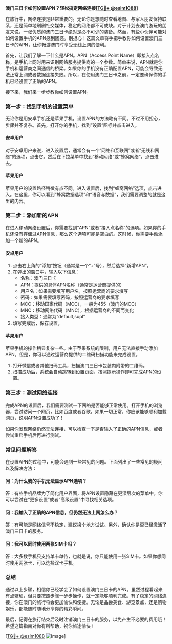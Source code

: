 **澳门三日卡如何设置APN？轻松搞定网络连接[[TG💪+ @esim1088](https://t.me/s/esim1088)]**

在旅行中，网络连接是非常重要的。无论你是想随时查看地图、与家人朋友保持联系，还是简单地刷刷社交媒体，稳定的网络都不可或缺。对于计划去澳门游玩的朋友来说，一张优质的澳门三日卡绝对是必不可少的装备。然而，有些小伙伴可能对如何设置手机的APN感到困惑。别担心！这篇文章将手把手教你如何设置澳门三日卡的APN，让你畅游澳门时享受无线上网的便利。

首先，让我们了解一下什么是APN。APN（Access Point Name）即接入点名称，是手机上网时用来识别网络服务提供商的一个参数。简单来说，APN就是你手机和运营商之间通信的桥梁。如果你的手机没有正确配置APN，可能会导致无法正常上网或者数据连接失败。所以，在使用澳门三日卡之前，一定要确保你的手机已经设置了正确的APN。

接下来，我们来一步步教你如何设置APN。

### **第一步：找到手机的设置菜单**
无论你是用安卓手机还是苹果手机，设置APN的方法略有不同。不过不用担心，步骤并不复杂。首先，打开你的手机，找到“设置”图标并点击进入。

#### **安卓用户**
对于安卓用户来说，进入设置后，通常会有一个“网络和互联网”或者“无线和网络”的选项，点击它。然后在下拉菜单中找到“移动网络”或“蜂窝网络”，点击进去。

#### **苹果用户**
苹果用户的设置路径稍微有点不同。进入设置后，找到“蜂窝网络”选项，点击进入。在这里，你可以看到“蜂窝数据选项”和“语音与数据”，我们需要调整的就是这里的内容。

### **第二步：添加新的APN**
在进入移动网络设置后，你需要找到“APN”或者“接入点名称”的选项。如果你的手机还没有存储过APN信息，那么这个选项可能是空白的。这时候，你需要手动添加一个新的APN。

#### **安卓用户**
1. 点击右上角的“添加”按钮（通常是一个“+”号），然后选择“新增APN”。
2. 在弹出的窗口中，输入以下信息：
   - 名称：澳门三日卡
   - APN：提供的具体APN名称（通常是运营商提供的）
   - 用户名：如果需要填写用户名，按照运营商的要求填写
   - 密码：如果需要填写密码，按照运营商的要求填写
   - MCC：移动国家代码（MCC），一般为455（澳门的MCC）
   - MNC：移动网络代码（MNC），根据运营商的不同而变化
   - 接入类型：通常为“default,supl”
3. 填写完成后，保存设置。

#### **苹果用户**
苹果手机的操作稍显复杂一些。由于苹果系统的限制，用户无法直接手动添加APN。但是，你可以通过运营商提供的二维码扫描功能来完成设置。

1. 打开微信或者其他扫码工具，扫描澳门三日卡包装内附带的二维码。
2. 扫描成功后，系统会自动跳转到设置页面，按照提示操作即可完成APN的设置。

### **第三步：测试网络连接**
完成APN的设置后，我们需要测试一下网络是否能够正常使用。打开手机的浏览器，尝试访问一个网页，比如百度或者谷歌。如果一切正常，你应该能够顺利加载网页，说明APN设置成功了！

如果你发现网络仍然无法连接，可以检查一下是否输入了正确的APN信息，或者尝试重启手机后再进行测试。

### **常见问题解答**
在设置APN的过程中，可能会遇到一些常见的问题。下面列出了一些常见的疑问以及解决方法：

#### **问：为什么我的手机无法显示APN选项？**
答：有些手机品牌为了简化用户界面，将APN设置隐藏在更深层次的菜单中。你可以尝试在“更多设置”或者“高级设置”中寻找相关选项。

#### **问：我输入了正确的APN信息，但仍然无法上网怎么办？**
答：有可能是网络信号不稳定，建议换个地方试试。另外，确认你是否已经激活了澳门三日卡的服务。

#### **问：我可以同时使用两张SIM卡吗？**
答：大多数手机只支持单卡单待，也就是说，你只能使用一张SIM卡。如果你想同时使用两张卡，可以选择双卡手机。

### **总结**
通过以上步骤，相信你已经学会了如何设置澳门三日卡的APN。虽然过程看起来有点繁琐，但只要按照步骤一步步操作，就一定能够顺利完成。有了稳定的网络连接，你在澳门的旅行将会更加愉快和便捷。无论是品尝美食、游览景点，还是购物娱乐，都能随时随地分享你的精彩瞬间。

最后，记得在旅行结束后及时注销澳门三日卡的服务，以免产生不必要的费用哦！希望这篇指南对你有所帮助，祝你旅途愉快！

[[TG💪+ @esim1088](https://t.me/s/esim1088) ![Image](https://i.postimg.cc/4NQfJmqS/Snipaste-2025-05-13-00-14-12.png)]